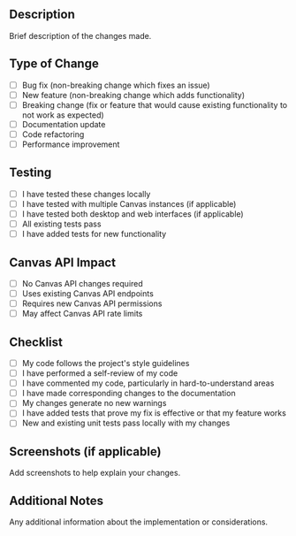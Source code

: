## Description

Brief description of the changes made.

## Type of Change

- [ ] Bug fix (non-breaking change which fixes an issue)
- [ ] New feature (non-breaking change which adds functionality)
- [ ] Breaking change (fix or feature that would cause existing functionality to not work as expected)
- [ ] Documentation update
- [ ] Code refactoring
- [ ] Performance improvement

## Testing

- [ ] I have tested these changes locally
- [ ] I have tested with multiple Canvas instances (if applicable)
- [ ] I have tested both desktop and web interfaces (if applicable)
- [ ] All existing tests pass
- [ ] I have added tests for new functionality

## Canvas API Impact

- [ ] No Canvas API changes required
- [ ] Uses existing Canvas API endpoints
- [ ] Requires new Canvas API permissions
- [ ] May affect Canvas API rate limits

## Checklist

- [ ] My code follows the project's style guidelines
- [ ] I have performed a self-review of my code
- [ ] I have commented my code, particularly in hard-to-understand areas
- [ ] I have made corresponding changes to the documentation
- [ ] My changes generate no new warnings
- [ ] I have added tests that prove my fix is effective or that my feature works
- [ ] New and existing unit tests pass locally with my changes

## Screenshots (if applicable)

Add screenshots to help explain your changes.

## Additional Notes

Any additional information about the implementation or considerations.
